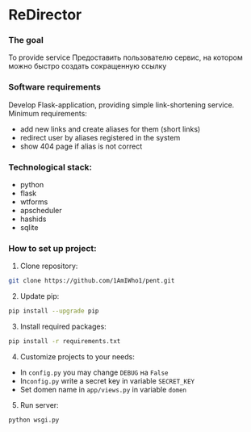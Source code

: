 # ReDirector

### The goal
To provide service 
Предоставить пользователю сервис, на котором можно быстро создать сокращенную ссылку

### Software requirements
Develop Flask-application, providing simple link-shortening service. Minimum requirements:

- add new links and create aliases for them (short links)
- redirect user by aliases registered in the system
- show 404 page if alias is not correct

### Technological stack:
- python
- flask
- wtforms
- apscheduler
- hashids
- sqlite

### How to set up project:
1. Clone repository:
```bash
git clone https://github.com/1AmIWho1/pent.git
```
2. Update pip: 
```bash
pip install --upgrade pip
```
3. Install required packages: 
```bash
pip install -r requirements.txt
```
4. Customize projects to your needs: 
- In `config.py` you may change `DEBUG` на `False`
- In`config.py` write a secret key in variable `SECRET_KEY`
- Set domen name in `app/views.py` in variable `domen`
5. Run server:
```bash
python wsgi.py
```
